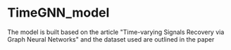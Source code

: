 # TimeGNN_model
The model is built based on the article "Time-varying Signals Recovery via Graph Neural Networks" and the dataset used are outlined in the paper
